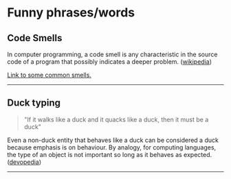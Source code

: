 Funny phrases/words
========================
## Code Smells

In computer programming, a code smell is any characteristic in the source code of a program that possibly indicates a deeper problem. ([wikipedia](https://en.wikipedia.org/wiki/Code_smell#cite_note-6))

[Link to some common smells.](https://refactoring.guru/refactoring/smells)


---

## Duck typing

> "If it walks like a duck and it quacks like a duck, then it must be a duck"

Even a non-duck entity that behaves like a duck can be considered a duck because emphasis is on behaviour. By analogy, for computing languages, the type of an object is not important so long as it behaves as expected. ([devopedia](https://devopedia.org/duck-typing#:~:text=Duck%20Typing%20is%20a%20way,methods%2Fattributes%20called%20on%20it.))


---

